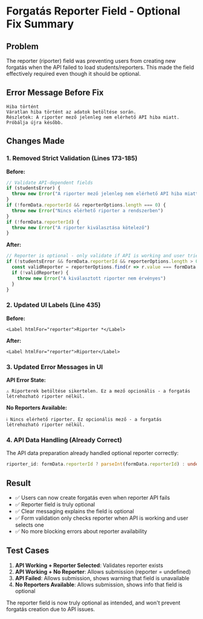# Forgatás Reporter Field - Optional Fix Summary

## Problem
The reporter (riporter) field was preventing users from creating new forgatás when the API failed to load students/reporters. This made the field effectively required even though it should be optional.

## Error Message Before Fix
```
Hiba történt
Váratlan hiba történt az adatok betöltése során.
Részletek: A riporter mező jelenleg nem elérhető API hiba miatt. Próbálja újra később.
```

## Changes Made

### 1. **Removed Strict Validation** (Lines 173-185)
**Before:**
```typescript
// Validate API-dependent fields
if (studentsError) {
  throw new Error("A riporter mező jelenleg nem elérhető API hiba miatt. Próbálja újra később.")
}
if (!formData.reporterId && reporterOptions.length === 0) {
  throw new Error("Nincs elérhető riporter a rendszerben")
}
if (!formData.reporterId) {
  throw new Error("A riporter kiválasztása kötelező")
}
```

**After:**
```typescript
// Reporter is optional - only validate if API is working and user tries to select invalid option
if (!studentsError && formData.reporterId && reporterOptions.length > 0) {
  const validReporter = reporterOptions.find(r => r.value === formData.reporterId)
  if (!validReporter) {
    throw new Error("A kiválasztott riporter nem érvényes")
  }
}
```

### 2. **Updated UI Labels** (Line 435)
**Before:**
```tsx
<Label htmlFor="reporter">Riporter *</Label>
```

**After:**
```tsx
<Label htmlFor="reporter">Riporter</Label>
```

### 3. **Updated Error Messages in UI**
**API Error State:**
```tsx
⚠️ Riporterek betöltése sikertelen. Ez a mező opcionális - a forgatás létrehozható riporter nélkül.
```

**No Reporters Available:**
```tsx
ℹ️ Nincs elérhető riporter. Ez opcionális mező - a forgatás létrehozható riporter nélkül.
```

### 4. **API Data Handling** (Already Correct)
The API data preparation already handled optional reporter correctly:
```typescript
riporter_id: formData.reporterId ? parseInt(formData.reporterId) : undefined,
```

## Result
- ✅ Users can now create forgatás even when reporter API fails
- ✅ Reporter field is truly optional
- ✅ Clear messaging explains the field is optional
- ✅ Form validation only checks reporter when API is working and user selects one
- ✅ No more blocking errors about reporter availability

## Test Cases
1. **API Working + Reporter Selected**: Validates reporter exists
2. **API Working + No Reporter**: Allows submission (reporter = undefined)
3. **API Failed**: Allows submission, shows warning that field is unavailable
4. **No Reporters Available**: Allows submission, shows info that field is optional

The reporter field is now truly optional as intended, and won't prevent forgatás creation due to API issues.
